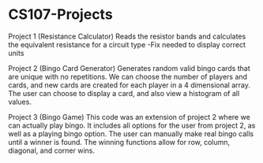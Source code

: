 # CS107-Projects

Project 1 (Resistance Calculator)
Reads the resistor bands and calculates the equivalent resistance for a circuit type
-Fix needed to display correct units

Project 2 (Bingo Card Generator)
Generates random valid bingo cards that are unique with no repetitions. 
We can choose the number of players and cards, and new cards are created
for each player in a 4 dimensional array. The user can choose to display a
card, and also view a histogram of all values.

Project 3 (Bingo Game)
This code was an extension of project 2 where we can actually play bingo.
It includes all options for the user from project 2, as well as a playing
bingo option. The user can manually make real bingo calls until a winner
is found. The winning functions allow for row, column, diagonal, and
corner wins.
